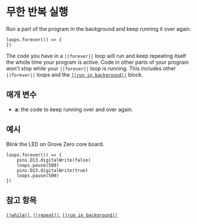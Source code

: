 # 무한 반복 실행

Run a part of the program in the background and keep running it over again.

```sig
loops.forever(() => {
})
```

The code you have in a `||forever||` loop will run and keep repeating itself the whole time your program is active. Code in other parts of your program won't stop while your `||forever||` loop is running. This includes other `||forever||` loops and the [`||run in background||`](/reference/control/run-in-background) block.

## 매개 변수

* **a**: the code to keep running over and over again.

## 예시

Blink the LED on Grove Zero core board.

```blocks
loops.forever(() => {
    pins.D13.digitalWrite(false)
    loops.pause(500)
    pins.D13.digitalWrite(true)
    loops.pause(500)
})
```

## 참고 항목

[`||while||`](/blocks/loops/while), [`||repeat||`](/blocks/loops/repeat), [`||run in background||`](/reference/control/run-in-background)